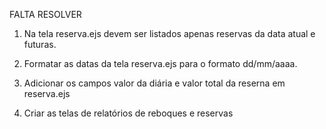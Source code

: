 FALTA RESOLVER

1. Na tela reserva.ejs devem ser listados apenas reservas da data atual e futuras.

2. Formatar as datas da tela reserva.ejs para o formato dd/mm/aaaa.

3. Adicionar os campos valor da diária e valor total da reserna em reserva.ejs

4. Criar as telas de relatórios de reboques e reservas


